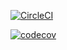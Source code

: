 [![CircleCI](https://circleci.com/gh/springframeworkguru/spring5-reactive-mongo-recipe-app.svg?style=svg)](https://circleci.com/gh/springframeworkguru/spring5-reactive-mongo-recipe-app)

[![codecov](https://codecov.io/gh/springframeworkguru/spring5-reactive-mongo-recipe-app/branch/master/graph/badge.svg)](https://codecov.io/gh/springframeworkguru/spring5-reactive-mongo-recipe-app)
